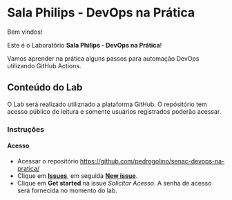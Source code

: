 # Sala Philips - DevOps na Prática

Bem vindos!

Este é o Laboratório __Sala Philips - DevOps na Prática__!

Vamos aprender na prática alguns passos para automação DevOps utilizando GitHub Actions.

## Conteúdo do Lab
O Lab será realizado utiliznado a plataforma GitHub.
O repósitório tem acesso público de leitura e somente usuários registrados poderão acessar.

### Instruções
#### Acesso
  - Acessar o repositório https://github.com/pedrogolino/senac-devops-na-pratica/
  - Clique em [__Issues__](https://github.com/pedrogolino/senac-devops-na-pratica/issues), em seguida [__New issue__](https://github.com/pedrogolino/senac-devops-na-pratica/issues/new/choose).
  - Clique em __Get started__ na issue _Solicitar Acesso_. A senha de acesso será fornecida no momento do lab.
